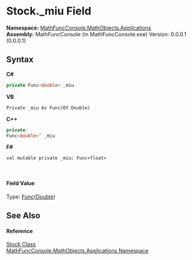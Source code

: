 # Stock._miu Field
 

**Namespace:**&nbsp;<a href="d9e4b2f9-9258-2f31-ca55-43e6b838bbc3">MathFuncConsole.MathObjects.Applications</a><br />**Assembly:**&nbsp;MathFuncConsole (in MathFuncConsole.exe) Version: 0.0.0.1 (0.0.0.1)

## Syntax

**C#**<br />
``` C#
private Func<double> _miu
```

**VB**<br />
``` VB
Private _miu As Func(Of Double)
```

**C++**<br />
``` C++
private:
Func<double>^ _miu
```

**F#**<br />
``` F#
val mutable private _miu: Func<float>
```

<br />

#### Field Value
Type: <a href="http://msdn2.microsoft.com/en-us/library/bb534960" target="_blank">Func</a>(<a href="http://msdn2.microsoft.com/en-us/library/643eft0t" target="_blank">Double</a>)

## See Also


#### Reference
<a href="1df39166-cdbc-ea41-0f5d-56de5e09158b">Stock Class</a><br /><a href="d9e4b2f9-9258-2f31-ca55-43e6b838bbc3">MathFuncConsole.MathObjects.Applications Namespace</a><br />